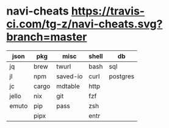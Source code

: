 # navi-cheats https://travis-ci.com/tg-z/navi-cheats.svg?branch=master
| json  | pkg   | misc     | shell | db       |
|-------|-------|----------|-------|----------|
| jq    | brew  | twurl    | bash  | sql      |
| jl    | npm   | saved-io | curl  | postgres |
| jc    | cargo | mdtable  | http  |          |
| jello | nix   | git      | fzf   |          |
| emuto | pip   | pass     | zsh   |          |
|       | pipx  |          | entr  |          |
